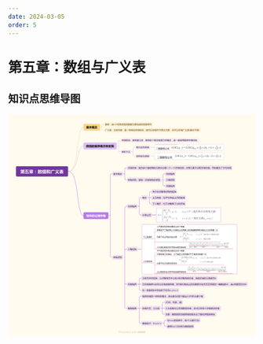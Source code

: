 ```yaml
---
date: 2024-03-05
order: 5
---
```


# 第五章：数组与广义表



## 知识点思维导图

![第五章：数组和广义表](./assets/第五章：数组与广义表/第五章：数组和广义表.png)
